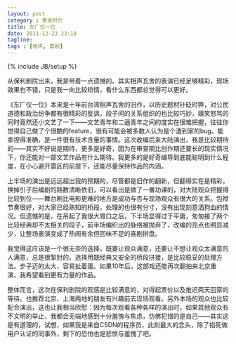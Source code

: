```yaml
---
layout: post
category : 黄金时代
title: 东厂仅一位
date: 2011-12-23 23:18
tagline:
tags : [相声, 喜剧]
---
```

{% include JB/setup %}

从保利剧院出来，我是带着一点遗憾的。其实相声瓦舍的表演已经足够精彩，现场效果也不错，只是我一向比较矫情，看什么东西都总觉得可以更好。

《东厂仅一位》本来是十年前台湾相声瓦舍的旧作，以历史题材针砭时弊，对公民道德和政治纷争都有很精彩的反讽，段子间的关系组织的也比较巧妙，嬉笑怒骂的同时竟然还小文艺了一下——文艺青年和二逼青年之间的度实在很难把握，往往你觉得自己做了个很酷的feature，很有可能会被多数人认为是个渣到家的bug。能拿捏得准确，是一件很有技术含量的事情。这次改编后来大陆演出，我是比较期待的——其实不好说是期待，更多是好奇，因为在审查期比创作期还要长的现实情况下，你还能对一部文艺作品有什么期待。我更多的是好奇编导到底能聪明到什么程度，在小心避开雷区的前提下，还能尽量保持作品的内涵。

上半场的演出是远远超出我的预期的，尽管都是旧作的翻新，但翻得实在是精彩，换掉引子后编剧的路数清晰依旧，可以看出是做了一番功课的，对大陆观众把握得比较到位——舞台剧比电影更难的地方是成功与否与现场观众有很大的关系。包袱节奏很好，对大家已经熟知的桥段，处理的也很有分寸，没有出现刻意洒狗血的情况。但遗憾的是，在吊起了我很大胃口之后，下半场显得过于平庸，匆匆接了两个比较经典却不太相关的段子，前半场编织出的脉络被抛弃了，改编的亮点也明显减少，让整场表演变成了热闹有余但回味不足的喜剧拼盘。

我觉得这应该是一个很无奈的选择，既要让观众满意，还要让不想让观众太满意的人满意，总是很掣肘的。选择用既经典又安全的桥段拼接，是比较稳妥的处理方法。步子迈的太大，容易扯着蛋。如果10年后，这部戏还能再次翻拍来北京重演，我希望看到更有力量的作品。

整体而言，这次在保利剧院的观感是比较满意的，对得起票价以及推迟两天回家的等待。也推荐北京、上海两地的朋友有兴趣前去现场观看。另外本场的观众也比较配合演出，这也让我相当欣慰：因为每次观看各种各样的演出时，如果其他观众有不文明的举止，我都会无端地感到十分羞愧与焦虑，仿佛犯错的是自己——其实这是有道理的，试想，如果我是来自CSDN的程序员，此刻最大的念头，除了掐死做用户认证的同事外，剩下的恐怕也是悲愤与羞愧了吧。
